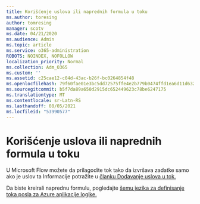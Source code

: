 ```yaml
---
title: Korišćenje uslova ili naprednih formula u toku
ms.author: toresing
author: tomresing
manager: scotv
ms.date: 04/21/2020
ms.audience: Admin
ms.topic: article
ms.service: o365-administration
ROBOTS: NOINDEX, NOFOLLOW
localization_priority: Normal
ms.collection: Adm_O365
ms.custom: ''
ms.assetid: c25cae12-c04d-43ac-b26f-bc0264854f48
ms.openlocfilehash: 79f60fae01e3bc5dd72575ffe4e2b779b0474ffd1ea6d11d632365cd63c5bf81
ms.sourcegitcommit: b5f7da89a650d2915dc652449623c78be6247175
ms.translationtype: MT
ms.contentlocale: sr-Latn-RS
ms.lasthandoff: 08/05/2021
ms.locfileid: "53990577"
---
```

# <a name="use-conditions-or-advanced-formulas-in-a-flow"></a>Korišćenje uslova ili naprednih formula u toku

U Microsoft Flow možete da prilagodite tok tako da izvršava zadatke samo ako je uslov ta Informacije potražite u [članku Dodavanje uslova u tok.](https://go.microsoft.com/fwlink/?linkid=872112)
  
Da biste kreirali naprednu formulu, pogledajte [šemu jezika za definisanje toka posla za Azure aplikacije logike.](https://aka.ms/logicexpressions)
  

